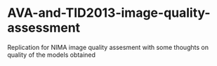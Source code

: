 # AVA-and-TID2013-image-quality-assessment
Replication for NIMA image quality assesment with some thoughts on quality of the models obtained
